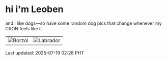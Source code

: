 # hi i'm Leoben

and i like dogs—so have some random dog pics that change whenever my CRON feels like it

|  |  |
|--------|----------|
| ![Borzoi](https://random-dog-vercel.vercel.app/api/random-borzoi?v=1752863321) | ![Labrador](https://random-dog-vercel.vercel.app/api/random-labrador?v=1752863321) |

Last updated: 2025-07-19 02:28 PHT
